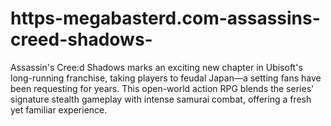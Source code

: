 # https-megabasterd.com-assassins-creed-shadows-
Assassin's Cree:d Shadows marks an exciting new chapter in Ubisoft's long-running franchise, taking players to feudal Japan—a setting fans have been requesting for years. This open-world action RPG blends the series' signature stealth gameplay with intense samurai combat, offering a fresh yet familiar experience.
